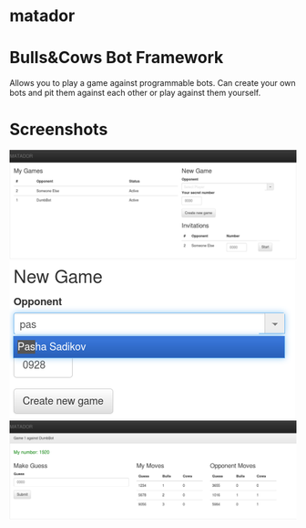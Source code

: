 matador
=======

# Bulls&Cows Bot Framework #

Allows you to play a game against programmable bots. Can create your own
bots and pit them against each other or play against them yourself.

# Screenshots #
![Dashboard](images/dashboard.png)
![Creating a new game](images/new_game.png)
![Game against bot](images/bot_game.png)
